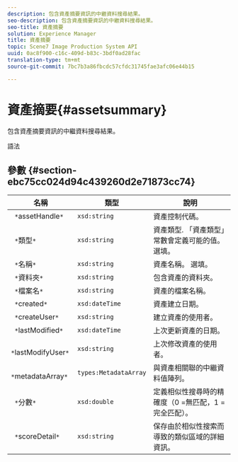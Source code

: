 ```yaml
---
description: 包含資產摘要資訊的中繼資料搜尋結果。
seo-description: 包含資產摘要資訊的中繼資料搜尋結果。
seo-title: 資產摘要
solution: Experience Manager
title: 資產摘要
topic: Scene7 Image Production System API
uuid: 0ac8f900-c16c-409d-b83c-3bdf0ad28fac
translation-type: tm+mt
source-git-commit: 7bc7b3a86fbcdc57cfdc31745fae3afc06e44b15

---
```



# 資產摘要{#assetsummary}

包含資產摘要資訊的中繼資料搜尋結果。

語法

## 參數 {#section-ebc75cc024d94c439260d2e71873cc74}

| 名稱 | 類型 | 說明 |
|---|---|---|
| ` *`assetHandle`*` | `xsd:string` | 資產控制代碼。 |
| ` *`類型`*` | `xsd:string` | 資產類型. 「資產類型」常數會定義可能的值。 選填。 |
| ` *`名稱`*` | `xsd:string` | 資產名稱。 選填。 |
| ` *`資料夾`*` | `xsd:string` | 包含資產的資料夾。 |
| ` *`檔案名`*` | `xsd:string` | 資產的檔案名稱。 |
| ` *`created`*` | `xsd:dateTime` | 資產建立日期。 |
| ` *`createUser`*` | `xsd:string` | 建立資產的使用者。 |
| ` *`lastModified`*` | `xsd:dateTime` | 上次更新資產的日期。 |
| ` *`lastModifyUser`*` | `xsd:string` | 上次修改資產的使用者。 |
| ` *`metadataArray`*` | `types:MetadataArray` | 與資產相關聯的中繼資料值陣列。 |
| ` *`分數`*` | `xsd:double` | 定義相似性搜尋時的精確度（0 =無匹配，1 =完全匹配）。 |
| ` *`scoreDetail`*` | `xsd:string` | 保存由於相似性搜索而導致的類似區域的詳細資訊。 |

